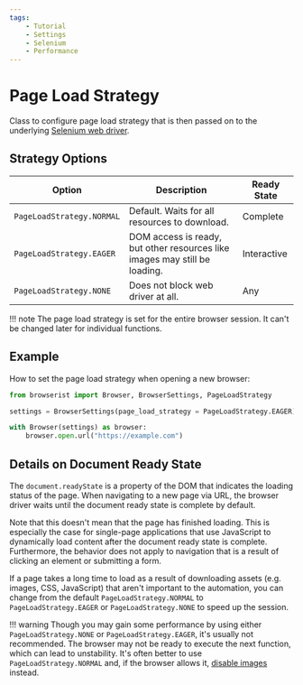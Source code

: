 ```yaml
---
tags:
    - Tutorial
    - Settings
    - Selenium
    - Performance
---
```


# Page Load Strategy
Class to configure page load strategy that is then passed on to the underlying [Selenium web driver](https://www.selenium.dev/documentation/webdriver/drivers/options/#pageloadstrategy).

## Strategy Options
| Option | Description | Ready State |
| ------ | ----------- | ----------- |
| `PageLoadStrategy.NORMAL` | Default. Waits for all resources to download. | Complete |
| `PageLoadStrategy.EAGER` | DOM access is ready, but other resources like images may still be loading. | Interactive |
| `PageLoadStrategy.NONE` | Does not block web driver at all. | Any |

!!! note
    The page load strategy is set for the entire browser session. It can't be changed later for individual functions.

## Example
How to set the page load strategy when opening a new browser:

```python
from browserist import Browser, BrowserSettings, PageLoadStrategy

settings = BrowserSettings(page_load_strategy = PageLoadStrategy.EAGER)

with Browser(settings) as browser:
    browser.open.url("https://example.com")
```

## Details on Document Ready State
The `document.readyState` is a property of the DOM that indicates the loading status of the page. When navigating to a new page via URL, the browser driver waits until the document ready state is complete by default.

Note that this doesn't mean that the page has finished loading. This is especially the case for single-page applications that use JavaScript to dynamically load content after the document ready state is complete. Furthermore, the behavior does not apply to navigation that is a result of clicking an element or submitting a form.

If a page takes a long time to load as a result of downloading assets (e.g. images, CSS, JavaScript) that aren't important to the automation, you can change from the default `PageLoadStrategy.NORMAL` to `PageLoadStrategy.EAGER` or `PageLoadStrategy.NONE` to speed up the session.

!!! warning
    Though you may gain some performance by using either `PageLoadStrategy.NONE` or `PageLoadStrategy.EAGER`, it's usually not recommended. The browser may not be ready to execute the next function, which can lead to unstability. It's often better to use `PageLoadStrategy.NORMAL` and, if the browser allows it, [disable images](../performance/disable-images.md) instead.
